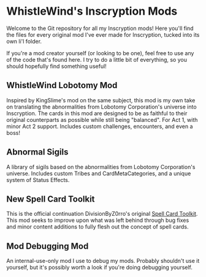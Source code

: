 # WhistleWind's Inscryption Mods

Welcome to the Git repository for all my Inscryption mods!
Here you'll find the files for every original mod I've ever made for Inscryption, tucked into its own li'l folder.

If you're a mod creator yourself (or looking to be one), feel free to use any of the code that's found here. I try to do a little bit of everything, so you should hopefully find something useful!

## WhistleWind Lobotomy Mod
Inspired by KingSlime's mod on the same subject, this mod is my own take on translating the abnormalities from Lobotomy Corporation's universe into Inscryption.
The cards in this mod are designed to be as faithful to their original counterparts as possible while still being "balanced". For Act 1, with minor Act 2 support. Includes custom challenges, encounters, and even a boss!

## Abnormal Sigils
A library of sigils based on the abnormalities from Lobotomy Corporation's universe. Includes custom Tribes and CardMetaCategories, and a unique system of Status Effects.

## New Spell Card Toolkit
This is the official continuation DivisionByZ0rro's original [Spell Card Toolkit](https://inscryption.thunderstore.io/package/Infiniscryption/Spell_Card_Toolkit/).
This mod seeks to improve upon what was left behind through bug fixes and minor content additions to fully flesh out the concept of spell cards.

## Mod Debugging Mod
An internal-use-only mod I use to debug my mods. Probably shouldn't use it yourself, but it's possibly worth a look if you're doing debugging yourself.
